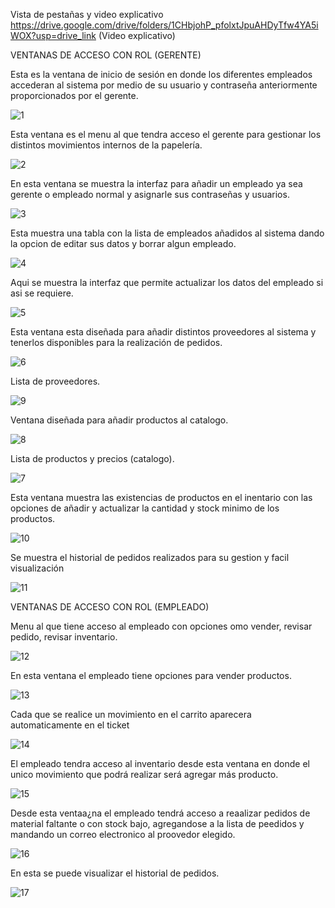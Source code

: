 Vista de pestañas y video explicativo
https://drive.google.com/drive/folders/1CHbjohP_pfolxtJpuAHDyTfw4YA5iWOX?usp=drive_link (Video explicativo)

VENTANAS DE ACCESO CON ROL (GERENTE)

Esta es la ventana de inicio de sesión en donde los diferentes empleados accederan al sistema por medio de su usuario y contraseña anteriormente proporcionados por el gerente.

![1](https://github.com/user-attachments/assets/715200d0-3325-4008-997e-375cd82f668c)

Esta ventana es el menu al que tendra acceso el gerente para gestionar los distintos movimientos internos de la papelería. 


![2](https://github.com/user-attachments/assets/f571f8a5-3e64-4b2e-887d-89278dafbd07)

En esta ventana se muestra la interfaz para añadir un empleado ya sea gerente o empleado normal y asignarle sus contraseñas y usuarios.

![3](https://github.com/user-attachments/assets/92aba0c8-2c00-45e2-a1c6-4fcd76e02098)

Esta muestra una tabla con la lista de empleados añadidos al sistema dando la opcion de editar sus datos y borrar algun empleado.

![4](https://github.com/user-attachments/assets/3304a6f8-dcc3-4502-84be-e704737fa310)

Aqui se muestra la interfaz que permite actualizar los datos del empleado si asi se requiere.

![5](https://github.com/user-attachments/assets/f965cf84-87b4-4d91-9a6c-360c371b06af)

Esta ventana esta diseñada para añadir distintos proveedores al sistema y tenerlos disponibles para la realización de pedidos.

![6](https://github.com/user-attachments/assets/d7665060-fa2f-446d-961b-2b3f3c687a25)

Lista de proveedores.

![9](https://github.com/user-attachments/assets/56a69885-7077-4a16-95cd-2cce809410fa)

Ventana diseñada para añadir productos al catalogo.

![8](https://github.com/user-attachments/assets/8b1e3120-2565-4837-bc5d-625605f6f51b)

Lista de productos y precios (catalogo).

![7](https://github.com/user-attachments/assets/4194035a-aacd-4f06-aec2-5aec0648d6f6)

Esta ventana muestra las existencias de productos en el inentario con las opciones de añadir y actualizar la cantidad y stock minimo de los productos.

![10](https://github.com/user-attachments/assets/3f781342-98ae-40d8-a7a7-a51718698b81)

Se muestra el historial de pedidos realizados para su gestion y facil visualización

![11](https://github.com/user-attachments/assets/57cac19a-15f2-4bd1-8d95-86b6f76a03e3)


VENTANAS DE ACCESO CON ROL (EMPLEADO)

Menu al que tiene acceso al empleado con opciones omo vender, revisar pedido, revisar inventario.

![12](https://github.com/user-attachments/assets/2d0343d0-625b-4832-b4da-b58ebdc65491)

En esta ventana el empleado tiene opciones para vender productos.

![13](https://github.com/user-attachments/assets/14529c8f-19a8-4023-931e-b09a32b956b3)

Cada que se realice un movimiento en el carrito aparecera automaticamente en el ticket

![14](https://github.com/user-attachments/assets/513078b0-17cd-4fdd-89f7-fde3e4f5d6cd)

El empleado tendra acceso al inventario desde esta ventana en donde el unico movimiento que podrá realizar será agregar más producto.

![15](https://github.com/user-attachments/assets/e9c1e156-5ea4-453c-b7d7-48852f5f2343)

Desde esta ventaa¿na el empleado tendrá acceso a reaalizar pedidos de material faltante o con stock bajo, agregandose a la lista de peedidos y mandando un correo electronico al proovedor elegido.

![16](https://github.com/user-attachments/assets/6d499930-a4ca-479f-ac5c-48befa72e0d1)

En esta se puede visualizar el historial de pedidos.

![17](https://github.com/user-attachments/assets/5102adf7-7488-4945-a840-a6bbd21f52eb)

